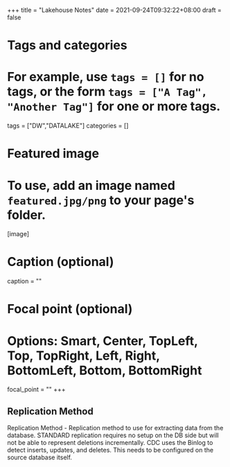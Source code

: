 +++
title = "Lakehouse Notes"
date = 2021-09-24T09:32:22+08:00
draft = false

# Tags and categories
# For example, use `tags = []` for no tags, or the form `tags = ["A Tag", "Another Tag"]` for one or more tags.
tags = ["DW","DATALAKE"]
categories = []

# Featured image
# To use, add an image named `featured.jpg/png` to your page's folder. 
[image]
  # Caption (optional)
  caption = ""

  # Focal point (optional)
  # Options: Smart, Center, TopLeft, Top, TopRight, Left, Right, BottomLeft, Bottom, BottomRight
  focal_point = ""
+++



## Replication Method

Replication Method - Replication method to use for extracting data from the database. STANDARD replication requires no setup on the DB side but will not be able to represent deletions incrementally. CDC uses the Binlog to detect inserts, updates, and deletes. This needs to be configured on the source database itself.  